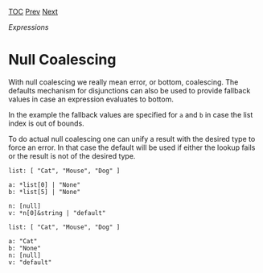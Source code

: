 [TOC](Readme.md) [Prev](conditional.md) [Next](cycles.md)

_Expressions_

# Null Coalescing

<!-- jba: the terms here are confusing. "Null coalescing" is actually not
  that, but then there is something called "actual null coalescing."
  
  Just say that because _|_ | X evaluates to X, you can use disjunction
  to represent fallback values.
  
  And then you can use that to effectively type-check with a default value.
-->

With null coalescing we really mean error, or bottom, coalescing.
The defaults mechanism for disjunctions can also be
used to provide fallback values in case an expression evaluates to bottom.

In the example the fallback values are specified
for `a` and `b` in case the list index is out of bounds.

To do actual null coalescing one can unify a result with the desired type
to force an error.
In that case the default will be used if either the lookup fails or
the result is not of the desired type.

<!-- CUE editor -->
```
list: [ "Cat", "Mouse", "Dog" ]

a: *list[0] | "None"
b: *list[5] | "None"

n: [null]
v: *n[0]&string | "default"
```

<!-- result -->
```
list: [ "Cat", "Mouse", "Dog" ]

a: "Cat"
b: "None"
n: [null]
v: "default"
```
